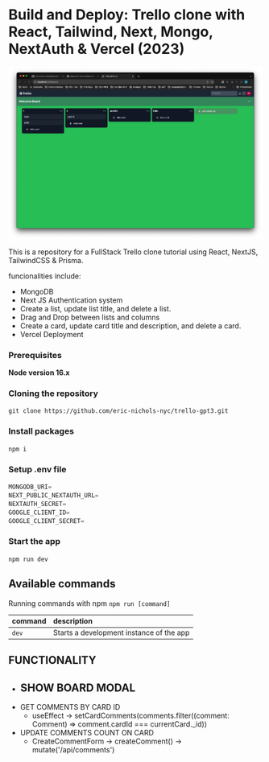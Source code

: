 # Build and Deploy: Trello clone with React, Tailwind, Next, Mongo, NextAuth & Vercel (2023)

![Fullstack Trello Clone](/docs/images/board.png)


This is a repository for a FullStack Trello clone tutorial using React, NextJS, TailwindCSS & Prisma.

funcionalities include:

- MongoDB
- Next JS Authentication system
- Create a list, update list title, and delete a list.
- Drag and Drop between lists and columns
- Create a card, update card title and description, and delete a card.
- Vercel Deployment

### Prerequisites

**Node version 16.x**

### Cloning the repository

```shell
git clone https://github.com/eric-nichols-nyc/trello-gpt3.git
```

### Install packages

```shell
npm i
```

### Setup .env file


```js
MONGODB_URI=
NEXT_PUBLIC_NEXTAUTH_URL=
NEXTAUTH_SECRET=
GOOGLE_CLIENT_ID=
GOOGLE_CLIENT_SECRET=
```

### Start the app

```shell
npm run dev
```

## Available commands

Running commands with npm `npm run [command]`

| command         | description                              |
| :-------------- | :--------------------------------------- |
| `dev`           | Starts a development instance of the app |

## FUNCTIONALITY
- SHOW BOARD MODAL
  - 
- GET COMMENTS BY CARD ID
  - useEffect -> setCardComments(comments.filter((comment: Comment) => comment.cardId === currentCard._id))
- UPDATE COMMENTS COUNT ON CARD
  - CreateCommentForm -> createComment() -> mutate('/api/comments')

